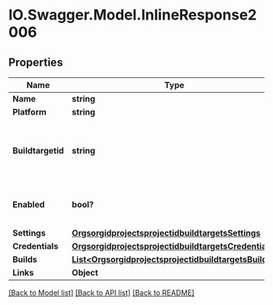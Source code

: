 # IO.Swagger.Model.InlineResponse2006
## Properties

Name | Type | Description | Notes
------------ | ------------- | ------------- | -------------
**Name** | **string** |  | [optional] 
**Platform** | **string** |  | [optional] 
**Buildtargetid** | **string** | unique id auto-generated from the build target name | [optional] 
**Enabled** | **bool?** | whether this target can be built by the API | [optional] 
**Settings** | [**OrgsorgidprojectsprojectidbuildtargetsSettings**](OrgsorgidprojectsprojectidbuildtargetsSettings.md) |  | [optional] 
**Credentials** | [**OrgsorgidprojectsprojectidbuildtargetsCredentials**](OrgsorgidprojectsprojectidbuildtargetsCredentials.md) |  | [optional] 
**Builds** | [**List&lt;OrgsorgidprojectsprojectidbuildtargetsBuilds&gt;**](OrgsorgidprojectsprojectidbuildtargetsBuilds.md) |  | [optional] 
**Links** | **Object** |  | [optional] 

[[Back to Model list]](../README.md#documentation-for-models) [[Back to API list]](../README.md#documentation-for-api-endpoints) [[Back to README]](../README.md)

